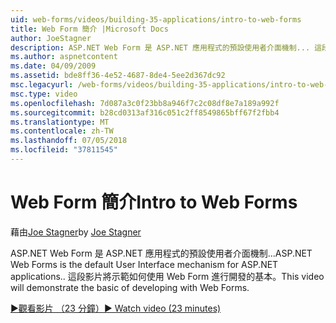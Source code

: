 ```yaml
---
uid: web-forms/videos/building-35-applications/intro-to-web-forms
title: Web Form 簡介 |Microsoft Docs
author: JoeStagner
description: ASP.NET Web Form 是 ASP.NET 應用程式的預設使用者介面機制... 這段影片將示範如何使用 Web Form 進行開發的基本。
ms.author: aspnetcontent
ms.date: 04/09/2009
ms.assetid: bde8ff36-4e52-4687-8de4-5ee2d367dc92
msc.legacyurl: /web-forms/videos/building-35-applications/intro-to-web-forms
msc.type: video
ms.openlocfilehash: 7d087a3c0f23bb8a946f7c2c08df8e7a189a992f
ms.sourcegitcommit: b28cd0313af316c051c2ff8549865bff67f2fbb4
ms.translationtype: MT
ms.contentlocale: zh-TW
ms.lasthandoff: 07/05/2018
ms.locfileid: "37811545"
---
```

<a name="intro-to-web-forms"></a><span data-ttu-id="1df46-104">Web Form 簡介</span><span class="sxs-lookup"><span data-stu-id="1df46-104">Intro to Web Forms</span></span>
====================
<span data-ttu-id="1df46-105">藉由[Joe Stagner](https://github.com/JoeStagner)</span><span class="sxs-lookup"><span data-stu-id="1df46-105">by [Joe Stagner](https://github.com/JoeStagner)</span></span>

<span data-ttu-id="1df46-106">ASP.NET Web Form 是 ASP.NET 應用程式的預設使用者介面機制...</span><span class="sxs-lookup"><span data-stu-id="1df46-106">ASP.NET Web Forms is the default User Interface mechanism for ASP.NET applications..</span></span> <span data-ttu-id="1df46-107">這段影片將示範如何使用 Web Form 進行開發的基本。</span><span class="sxs-lookup"><span data-stu-id="1df46-107">This video will demonstrate the basic of developing with Web Forms.</span></span>

[<span data-ttu-id="1df46-108">&#9654;觀看影片 （23 分鐘）</span><span class="sxs-lookup"><span data-stu-id="1df46-108">&#9654; Watch video (23 minutes)</span></span>](https://channel9.msdn.com/Blogs/ASP-NET-Site-Videos/intro-to-web-forms)
